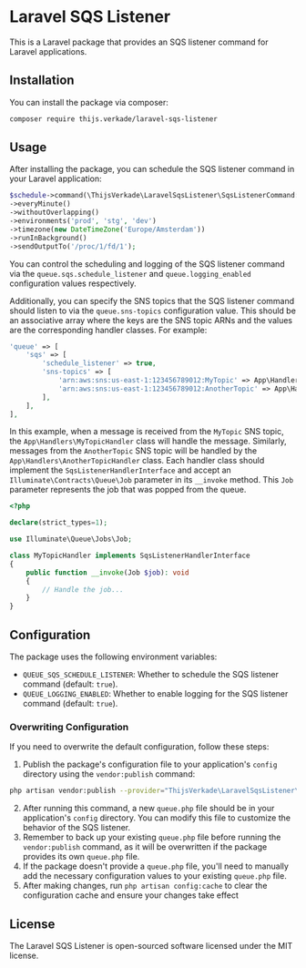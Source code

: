 # Laravel SQS Listener
This is a Laravel package that provides an SQS listener command for Laravel applications.

## Installation
You can install the package via composer:

```bash
composer require thijs.verkade/laravel-sqs-listener
```

## Usage
After installing the package, you can schedule the SQS listener command in your Laravel application:

```php
$schedule->command(\ThijsVerkade\LaravelSqsListener\SqsListenerCommand::class)
->everyMinute()
->withoutOverlapping()
->environments('prod', 'stg', 'dev')
->timezone(new DateTimeZone('Europe/Amsterdam'))
->runInBackground()
->sendOutputTo('/proc/1/fd/1');
```
You can control the scheduling and logging of the SQS listener command via the `queue.sqs.schedule_listener` and `queue.logging_enabled` configuration values respectively.

Additionally, you can specify the SNS topics that the SQS listener command should listen to via the `queue.sns-topics` configuration value. This should be an associative array where the keys are the SNS topic ARNs and the values are the corresponding handler classes. For example:

```php
'queue' => [
    'sqs' => [
        'schedule_listener' => true,
        'sns-topics' => [
            'arn:aws:sns:us-east-1:123456789012:MyTopic' => App\Handlers\MyTopicHandler::class,
            'arn:aws:sns:us-east-1:123456789012:AnotherTopic' => App\Handlers\AnotherTopicHandler::class,
        ],
    ],
],
```

In this example, when a message is received from the `MyTopic` SNS topic, the `App\Handlers\MyTopicHandler` class will handle the message. Similarly, messages from the `AnotherTopic` SNS topic will be handled by the `App\Handlers\AnotherTopicHandler` class. Each handler class should implement the `SqsListenerHandlerInterface` and accept an `Illuminate\Contracts\Queue\Job` parameter in its `__invoke` method. This `Job` parameter represents the job that was popped from the queue.

```php
<?php

declare(strict_types=1);

use Illuminate\Queue\Jobs\Job;

class MyTopicHandler implements SqsListenerHandlerInterface
{
    public function __invoke(Job $job): void
    {
        // Handle the job...
    }
}
```

## Configuration
The package uses the following environment variables:

- `QUEUE_SQS_SCHEDULE_LISTENER`: Whether to schedule the SQS listener command (default: `true`).
- `QUEUE_LOGGING_ENABLED`: Whether to enable logging for the SQS listener command (default: `true`).

### Overwriting Configuration
If you need to overwrite the default configuration, follow these steps:

1. Publish the package's configuration file to your application's `config` directory using the `vendor:publish` command:
```bash
php artisan vendor:publish --provider="ThijsVerkade\LaravelSqsListener\SqsListenerServiceProvider"
```
2. After running this command, a new `queue.php` file should be in your application's `config` directory. You can modify this file to customize the behavior of the SQS listener.  
3. Remember to back up your existing `queue.php` file before running the `vendor:publish` command, as it will be overwritten if the package provides its own `queue.php` file.  
4. If the package doesn't provide a `queue.php` file, you'll need to manually add the necessary configuration values to your existing `queue.php` file.  
5. After making changes, run `php artisan config:cache` to clear the configuration cache and ensure your changes take effect

## License
The Laravel SQS Listener is open-sourced software licensed under the MIT license.